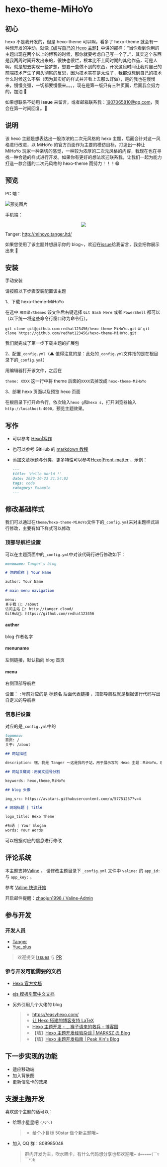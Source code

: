 # hexo-theme-MiHoYo

## 初心

hexo 不是我开发的，但是 hexo-theme 可以啊，看多了 hexo-theme 就会有一种想开发的冲动，就像[【编写自己的 Hexo 主题】](https://easyhexo.com/4-High-order-hexo-gamer/4-2-theme-develop/#%E7%BC%96%E5%86%99%E8%87%AA%E5%B7%B1%E7%9A%84-hexo-%E4%B8%BB%E9%A2%98)中讲的那样：“当你看到你用的主题出现在两个以上的博客的时候，那你就要考虑自己写一个了。”，其实这个东西是我两周时间开发出来的，很快也很烂，根本比不上同时期的其他作品，可是人啊，就是想去实现一些梦想，想要一些做不到的东西，开发这段时间让我对自己的前端技术产生了彻头彻尾的反思，因为技术实在是太烂了，我都没想到自己的技术什么时候这么不堪（因为其实好的样式并非看上去那么好做），是的我也在慢慢来，慢慢变强，一切都要慢慢来。。。，现在是第一版只有三种页面，后面我会努力的，加油 🎉

如果想联系不妨用 **issue** 来留言，或者邮箱联系我：1907065810@qq.com，我会在第一时间回复。🎈

## 说明

该 hexo 主题是想表达出一股浓浓的二次元风格的 hexo 主题，后面会针对这一风格进行改进，以 MiHoYo 的官方页面作为主要的模仿目标，打造出一种让 MiHoYo 玩家一种亲切的感觉，一种较为浓厚的二次元风格的内容，我现在也在寻找一种合适的样式进行开发。如果你有更好的想法欢迎联系我，让我们一起为能力打造一款合适的二次元风格的 hexo-theme 而努力！！！😁

## 预览

PC 端：

![预览图片](https://i.loli.net/2021/10/24/bNlAoIfzGPQJcnt.png)

手机端：

<p align="center"> <image src="https://github.com/redhat123456/pohots/blob/master/gif/1.gif?raw=true"></image> </p>

Tanger: http://mihoyo.tanger.ltd/

如果您使用了该主题并想展示你的 blog~，欢迎在<a href="https://github.com/redhat123456/hexo-theme-MiHoYo/issues">issue</a>给我留言，我会把你展示出来 🎃

## 安装

手动安装

请按照以下步骤安装配置该主题

1、下载 hexo-theme-MiHoYo

在选中 `根目录/themes` 该文件后右键选择 `Git Bash Here` 或者 `PowerShell` 都可以（以下统一将这些命令行窗口称为命令行）。

`git clone git@github.com:redhat123456/hexo-theme-MiHoYo.git`
or
`git clone https://github.com/redhat123456/hexo-theme-MiHoYo.git`

我们就完成了第一步下载主题的扩展包

2、配置`_config.yml`（⚠ 值得注意的是：此处的`_config.yml`文件指的是在根目录下的`_config.yml`）

用编辑器打开该文件，之后在

`theme: XXXX` 这一行中将 theme 后面的`XXXX`去掉改成 `hexo-theme-MiHoYo`

3、部署 hexo 页面以及预览 hexo 页面

在根目录下打开命令行，依次输入`hexo g`和`hexo s`，打开浏览器输入`http://localhost:4000`，预览主题效果。

## 写作

- 可以参考 [Hexo|写作](https://hexo.io/zh-cn/docs/writing)

* 也可以参考 GitHub 的 [markdown 教程](https://guides.github.com/features/mastering-markdown/)

* 添加文章标题与分类，更多特性可以参考[Hexo|Front-matter](https://hexo.io/zh-cn/docs/front-matter) ，示例：

  ```markdown
  ---
  title: 'Hello World !'
  date: 2020-10-23 21:54:02
  tags: code
  category: Example
  ---
  ```

## 修改基础样式

我们可以通过在`theme/hexo-theme-MiHoYo`文件下的`_config.yml`来对主题样式进行修改，主要有如下样式可以修改

### 顶部导航栏设置

可以在主题页面中的`_config.yml`中对该代码行进行修改如下：

```markdown
menuname: Tanger's blog

# 你的昵称 | Your Name

author: Your Name

# main menu navigation

menu:
关于我 👀: /about
访问主站 🎃: http://tanger.cloud/
GitHub🧨: https://github.com/redhat123456
```

#### author

blog 作者名字

#### menuname

左侧链接，默认指向 blog 首页

#### menu

右侧顶部导航栏

设置：
`:`号前对应的是 标题名 后面代表链接 ，顶部导航栏就是根据该行代码写出自定义的导航栏

### 信息栏设置

对应的是`_config.yml`中的

```markdown
topmenu:
首页: /
关于: /about

## 网站描述

description: 嘿，我是 Tanger ～这是我的子站，用于展示写的 Hexo 主题：MiHoYo。欢迎访问！

## 网站关键词：用英文逗号分割

keywords: hexo,theme,MiHoYo

## blog 头像

img_src: https://avatars.githubusercontent.com/u/57751257?v=4

# 网站标题 | Title

logo_title: Hexo Theme

#标语 | Your Slogan
words: Your Words
```

可以根据对应的信息进行修改

## 评论系统

本主题支持[Valine](https://valine.js.org/) 。
请修改主题目录下 `_config.yml` 文件中 `valine:` 的 `app_id:` 与 `app_key:` 。

参考 [Valine 快速开始](https://valine.js.org/quickstart.html)

开启邮件提醒：[zhaojun1998 / Valine-Admin](https://github.com/zhaojun1998/Valine-Admin)

## 参与开发

### 开发人员

- [Tanger](https://github.com/redhat123456)
- [Yue_plus](https://github.com/Yue-plus)

> 欢迎提交 [Issues](https://github.com/redhat123456/hexo-theme-MiHoYo/issues/new) 与 [PR](https://github.com/redhat123456/hexo-theme-MiHoYo/issues/pulls)

### 参与开发可能需要的文档

- [Hexo 官方文档](https://hexo.io/zh-cn/docs/templates)
- [ejs 模板引擎中文文档](https://ejs.bootcss.com/)

- 另外引用几个大佬的 blog
  > - <https://easyhexo.com/>
  > - [让 Hexo 搭建的博客支持 LaTeX](http://cps.ninja/2019/03/16/hexo-with-latex/)
  > - [Hexo 主题开发 - ﹏猴子请来的救兵 - 博客园](https://www.cnblogs.com/yyhh/p/11058985.html)
  > - 【墙】[Hexo 主题开发经验杂谈 | MARKSZ の Blog](https://molunerfinn.com/make-a-hexo-theme/)
  > - 【墙】[Hexo 主题开发指南 | Peak Xin's Blog](https://xinyufeng.net/2019/04/15/hexo-theme-guide/)

## 下一步实现的功能

* 适应移动端
* 加入背景图
* 更新信息卡的效果

## 支援主题开发

喜欢这个主题的话可以：

- 给颗小星星吧 `(/▽＼)`
  > - 给个小目标 50star 做个新主题哦~
- 加入 QQ 群：808985048 
  > 群内开发为主，吹水晒卡，有什么代码想分享也都欢迎哦~ `d=====(￣▽￣*)b`
